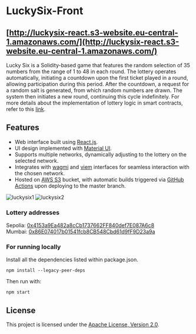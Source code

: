 # LuckySix-Front

## [http://luckysix-react.s3-website.eu-central-1.amazonaws.com/](http://luckysix-react.s3-website.eu-central-1.amazonaws.com/)

Lucky Six is a Solidity-based game that features the random selection of 35 numbers from the range of 1 to 48 in each round. The lottery operates automatically, initiating a countdown upon the first ticket played in a round, allowing participation during this period. After the countdown, a request for a random salt is generated, from which random numbers are drawn. The system then initiates a new round, continuing this cycle indefinitely. For more details about the implementation of lottery logic in smart contracts, refer to this [link](https://github.com/kaseen/LuckySix/).

## Features
* Web interface built using [React.js](https://react.dev/).
* UI design implemented with [Material UI](https://mui.com/).
* Supports multiple networks, dynamically adjusting to the lottery on the selected network.
* Integrates with [wagmi](https://wagmi.sh/) and [viem](https://viem.sh/) interfaces for seamless interaction with the chosen network.
* Hosted on [AWS S3](https://aws.amazon.com/s3/) bucket, with automatic builds triggered via [GitHub Actions](https://github.com/features/actions) upon deploying to the master branch.

![luckysix1](https://github.com/kaseen/LuckySixFront/assets/48529822/33eb0f37-19ca-4add-b575-fd3e7301c97e)
![luckysix2](https://github.com/kaseen/LuckySixFront/assets/48529822/e1995db2-3c59-420e-82fd-70eac1ce862b)

### Lottery addresses

Sepolia: [0x4153a9Ea482a8cCb1737662FF840def7E087A6c8](https://sepolia.etherscan.io/address/0x4153a9ea482a8ccb1737662ff840def7e087a6c8)  
Mumbai: [0x86E074017b01541fcb8CB548Cbd61d9fF9D23a9a](https://mumbai.polygonscan.com/address/0x86e074017b01541fcb8cb548cbd61d9ff9d23a9a)

### For running locally
Install all the dependencies listed within package.json.
```
npm install --legacy-peer-deps
```

Then run with:
```
npm start
```

## License

This project is licensed under the [Apache License, Version 2.0](https://www.apache.org/licenses/LICENSE-2.0).